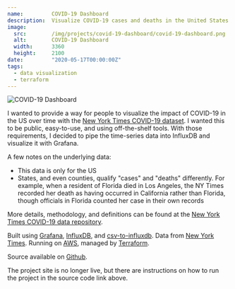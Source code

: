 ```yaml
---
name:         COVID-19 Dashboard
description:  Visualize COVID-19 cases and deaths in the United States.
image:
  src:        /img/projects/covid-19-dashboard/covid-19-dashboard.png
  alt:        COVID-19 Dashboard
  width:      3360
  height:     2100
date:         "2020-05-17T00:00:00Z"
tags:
  - data visualization
  - terraform
---
```


![COVID-19 Dashboard](/img/projects/covid-19-dashboard/covid-19-dashboard.png)

I wanted to provide a way for people to visualize the impact of COVID-19 in the US over time with the [New York Times COVID-19 dataset](https://github.com/nytimes/covid-19-data). I wanted this to be public, easy-to-use, and using off-the-shelf tools. With those requirements, I decided to pipe the time-series data into InfluxDB and visualize it with Grafana.

A few notes on the underlying data:
- This data is only for the US
- States, and even counties, qualify "cases" and "deaths" differently. For example, when a resident of Florida died in Los Angeles, the NY Times recorded her death as having occurred in California rather than Florida, though officials in Florida counted her case in their own records

More details, methodology, and definitions can be found at the [New York Times COVID-19 data repository](https://github.com/nytimes/covid-19-data).

Built using [Grafana](https://grafana.com/), [InfluxDB](https://www.influxdata.com/), and [csv-to-influxdb](https://github.com/fabio-miranda/csv-to-influxdb). Data from [New York Times](https://github.com/nytimes/covid-19-data). Running on [AWS](https://aws.amazon.com/), managed by [Terraform](https://www.terraform.io/).

Source available on [Github](https://github.com/ryanrishi/covid-19-grafana).

<Callout>
  The project site is no longer live, but there are instructions on how to run the project in the source code link above.
</Callout>
